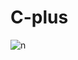 # C-plus
![n](https://user-images.githubusercontent.com/115286845/202031092-1e62e106-dc60-4d88-9103-2bd48caa82e7.png)
